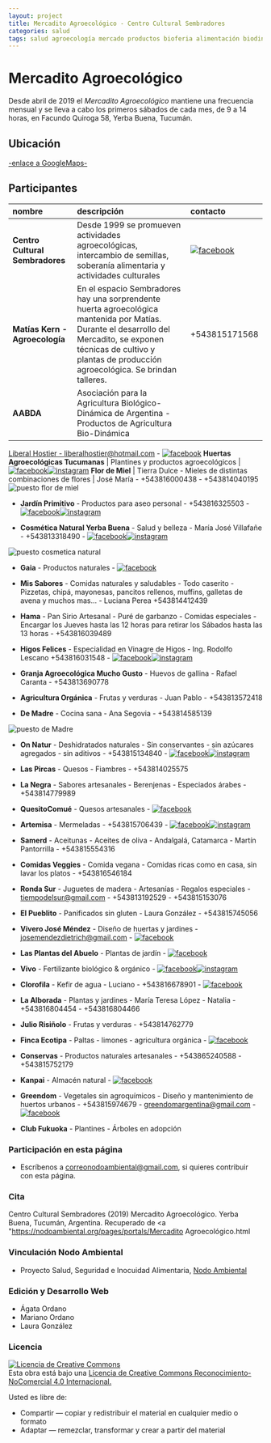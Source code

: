```yaml
---
layout: project
title: Mercadito Agroecológico - Centro Cultural Sembradores
categories: salud
tags: salud agroecología mercado productos bioferia alimentación biodinámica agricultura verduras frutas comida orgánico vegano celíaquía artesanal 
---
```


# Mercadito Agroecológico

Desde abril de 2019 el *Mercadito Agroecológico* mantiene una frecuencia mensual y se lleva a cabo los primeros sábados de cada mes, de 9 a 14 horas, en Facundo Quiroga 58, Yerba Buena, Tucumán.

## Ubicación
<a href="https://www.google.com.ar/maps/place/Club+Cultural+Sembradores/@-26.8130156,-65.3028702,18z/data=!4m5!3m4!1s0x942242dc1da8b8cd:0xa8eb11d8f8dc31b8!8m2!3d-26.8124236!4d-65.3044657"> -enlace a GoogleMaps- </a>

## Participantes

**nombre** | **descripción** | **contacto** 
:---------- | :---------- | :----------
**Centro Cultural Sembradores** | Desde 1999 se promueven actividades agroecológicas, intercambio de semillas, soberanía alimentaria y actividades culturales | <a href="https://www.facebook.com/Sembradores-294718317398299/">![facebook](/assets/images/facebook.png)</a>
**Matías Kern - Agroecología** | En el espacio Sembradores hay una sorprendente huerta agroecológica mantenida por Matías. Durante el desarrollo del Mercadito, se exponen técnicas de cultivo y plantas de producción agroecológica. Se brindan talleres. | +543815171568
**AABDA** | Asociación para la Agricultura Biológico-Dinámica de Argentina - Productos de Agricultura Bio-Dinámica | 
<a href="http://aabda.com.ar/"> Liberal Hostier - 
liberalhostier@hotmail.com - <a href="https://www.facebook.com/AABDA.com.ar/?__tn__=kCH-R&eid=ARDEQbZI3CUgTjNPtyNDBnPKd8SfEi1_9Obyywx9PHFEXhH4cExCSfkotqD_OskM9qkVE-cbi0eiH7iz&hc_ref=ARQJDg6OZAbKde7sv1Y5Dvpzax54x11c9IMj154PyWlHjewPE71wxTnsNfocEcvXghM&fref=nf&__xts__[0]=68.ARCGi2TvY70VbO0HLTt_hcz-vOast48TVkeqkV8txeU6U8gVvzwvGOUy0V9JvB47KIzX8D-J_8sHa9S2JUvfyULbqD3z2VAf6KdsAMo0wXsm1N_C_hWil6hbro1hQ9JhtMOTY9K5TEq3MoV4C41C_0BI8hZsguO-V-UQPmRML37EZpuppHgxQk65rRBi4LxbBFMKs8kKfRZtwbclAPH4mhHukM3CuRPVwMEb-Ue7THeRd0f5aPBBDDzhC1sDWR6z2fxuX2s_Adu1NIR32Ks6MBGBCLaFMmJL5Amt2tbwwgyHh3nVipxNOvEurvOzJ1g5u0bPulEBXWTR8nOiOh_hHEeMCuQROoyjYOLurQ204brdAWDhbFcExeeU2PNdrRZFi4W2BvWPg5Zxv4xvcs6Vz2680taK9fPrQ8Min2jyqWmdB18RHl-ScKKC_Uf4Y-gj-uxWMgLTK33fm4JTeeEXBTqeUmHezK800hPiOIk8Me7lVyVn_h9W8CE3">![facebook](/assets/images/facebook.png)</a>
**Huertas Agroecológicas Tucumanas** | Plantines y productos agroecológicos | <a href="https://www.facebook.com/hagroecotuc">![facebook](/assets/images/facebook.png)</a><a href="https://www.instagram.com/p/B6s18-bpNEH/?igshid=p7p1obq9h90i">![instagram](/assets/images/instagram.png)</a>
**Flor de Miel** | Tierra Dulce - Mieles de distintas combinaciones de flores | José María - +543816000438 - +543814040195
![puesto flor de miel](/assets/images/portales/puestomiel.jpg)


- **Jardín Primitivo** - Productos para aseo personal - +543816325503 -
<a href="https://www.facebook.com/Jardin-Primitivo-629459064103465/">![facebook](/assets/images/facebook.png)</a><a href="https://www.instagram.com/jardinprimitivo6/">![instagram](/assets/images/instagram.png)</a>

- **Cosmética Natural Yerba Buena** - Salud y belleza - María José Villafañe - +543813318490 - 
<a href="https://www.facebook.com/mariajose.villafane?fref=search&__tn__=%2Cd%2CP-R&eid=ARBUGXZBxx2w3Aa7YfYRQsf2lQghkxggqrsKdB8dnH3bRcukA_DxIsuM9j6yfT5hetzAxXu9bm174OBb">![facebook](/assets/images/facebook.png)</a><a href="https://www.instagram.com/cosmetica_natural_yb/">![instagram](/assets/images/instagram.png)</a>

![puesto cosmetica natural](/assets/images/portales/cosmeticanatura.jpg)


- **Gaia** - Productos naturales - 
<a href="https://www.facebook.com/gaiatucuman/">![facebook](/assets/images/facebook.png)</a>

- **Mis Sabores** - Comidas naturales y saludables - Todo caserito - Pizzetas, chipá, mayonesas, pancitos rellenos, muffins, galletas de avena y muchos mas... - Luciana Perea +543814412439 

- **Hama** - Pan Sirio Artesanal - Puré de garbanzo - Comidas especiales - Encargar los Jueves hasta las 12 horas para retirar los Sábados hasta las 13 horas - +543816039489

- **Higos Felices** - Especialidad en Vinagre de Higos - Ing. Rodolfo Lescano +543816031548 - <a href="http://higosfelices.blogspot.com/"> <a href="https://www.facebook.com/higosfelices/">![facebook](/assets/images/facebook.png)</a><a href="https://www.instagram.com/higosfelices/">![instagram](/assets/images/instagram.png)</a>

- **Granja Agroecológica Mucho Gusto** - Huevos de gallina - Rafael Caranta - +543813690778

- **Agricultura Orgánica** - Frutas y verduras - Juan Pablo - +543813572418

- **De Madre** - Cocina sana - Ana Segovia - +543814585139

![puesto de Madre](/assets/images/portales/deMadre.jpg)


- **On Natur** - Deshidratados naturales - Sin conservantes - sin azúcares agregados - sin aditivos - +543815134840 - 
<a href="https://www.facebook.com/OnNatur2019/">![facebook](/assets/images/facebook.png)</a><a href="https://www.instagram.com/onnatur_snack/">![instagram](/assets/images/instagram.png)</a>

- **Las Pircas** - Quesos - Fiambres - +543814025575

- **La Negra** - Sabores artesanales - Berenjenas - Especiados árabes - +543814779989

- **QuesitoComué** - Quesos artesanales - 
<a href="https://www.facebook.com/Quesito-Comu%C3%A9-403314730480844/?__tn__=%2Cd%2CP-R&eid=ARBauQJBN-tYxxJ0BlsLELxNrTfXSCGtBhFA69IovPErVUz5Dm0aEoYDS9aYPpMQYcgl08ooWuMj-dVQ">![facebook](/assets/images/facebook.png)</a>

- **Artemisa** - Mermeladas - +543815706439 - 
<a href="https://www.facebook.com/Artemisatiendaconsciente/">![facebook](/assets/images/facebook.png)</a><a href="https://www.instagram.com/artemisatiendaconsciente/">![instagram](/assets/images/instagram.png)</a>

- **Samerd** - Aceitunas - Aceites de oliva - Andalgalá, Catamarca - Martín Pantorrilla - +543815554316

- **Comidas Veggies** - Comida vegana - Comidas ricas como en casa, sin lavar los platos - +543816546184

- **Ronda Sur** - Juguetes de madera - Artesanías - Regalos especiales - tiempodelsur@gmail.com - +543813192529 - +543815153076

- **El Pueblito** - Panificados sin gluten - Laura González - +543815745056

- **Vivero José Méndez** - Diseño de huertas y jardines - josemendezdietrich@gmail.com -
<a href="https://www.facebook.com/viverojosemendez.dietrich">![facebook](/assets/images/facebook.png)</a>

- **Las Plantas del Abuelo** - Plantas de jardín - 
<a href="https://www.facebook.com/Las-Plantas-del-Abuelo-2024635344231753/">![facebook](/assets/images/facebook.png)</a>

- **Vivo** - Fertilizante biológico & orgánico - 
<a href="https://www.facebook.com/vivofertilizante/">![facebook](/assets/images/facebook.png)</a><a href="https://www.instagram.com/vivo_fertilizante/">![instagram](/assets/images/instagram.png)</a>

- **Clorofila** - Kefir de agua - Luciano - +543816678901 - 
<a href="https://www.facebook.com/lasangreverde/">![facebook](/assets/images/facebook.png)</a>

- **La Alborada** - Plantas y jardines - María Teresa López - Natalia - +543816804454 - +543816804466

- **Julio Risiñolo** - Frutas y verduras - +543814762779

- **Finca Ecotipa** - Paltas - limones - agricultura orgánica - 
<a href="https://www.facebook.com/fincaecotipa/">![facebook](/assets/images/facebook.png)</a>

- **Conservas** - Productos naturales artesanales - +543865240588 - +543815752179

- **Kanpai** - Almacén natural -
<a href="https://www.facebook.com/Kanpaialmacennatural/?ref=timeline_chaining">![facebook](/assets/images/facebook.png)</a>

- **Greendom** - Vegetales sin agroquímicos - Diseño y mantenimiento de huertos urbanos - +543815974679 - greendomargentina@gmail.com - <a href="https://www.facebook.com/greendomargentina/">![facebook](/assets/images/facebook.png)</a>

- **Club Fukuoka** - Plantines - Árboles en adopción

### Participación en esta página
- Escríbenos a correonodoambiental@gmail.com, si quieres contribuir con esta página.

### Cita
Centro Cultural Sembradores (2019) Mercadito Agroecológico. Yerba Buena, Tucumán, Argentina. Recuperado de <a "https://nodoambiental.org/pages/portals/Mercadito Agroecológico.html</a>

### Vinculación Nodo Ambiental
- Proyecto Salud, Seguridad e Inocuidad Alimentaria, <a href="https://nodoambiental.org">Nodo Ambiental</a>

### Edición y Desarrollo Web
- Ágata Ordano
- Mariano Ordano
- Laura González

### Licencia
<a rel="license" href="http://creativecommons.org/licenses/by-nc/4.0/"><img alt="Licencia de Creative Commons" style="border-width:0" src="https://licensebuttons.net/l/by-nc/4.0/88x31.png" /></a><br />Esta obra está bajo una <a rel="license" href="https://creativecommons.org/licenses/by-nc/4.0/deed.es_ES">Licencia de Creative Commons Reconocimiento-NoComercial 4.0 Internacional.</a>

Usted es libre de:
+ Compartir — copiar y redistribuir el material en cualquier medio o formato
+ Adaptar — remezclar, transformar y crear a partir del material



